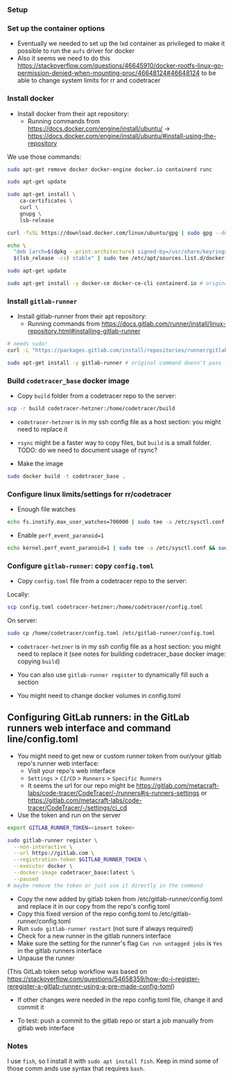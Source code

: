 
### Setup 

### Set up the container options


* Eventually we needed to set up the lxd container as privileged to make it possible to run the `aufs` driver for docker
* Also it seems we need to do this https://stackoverflow.com/questions/46645910/docker-rootfs-linux-go-permission-denied-when-mounting-proc/46648124#46648124 to be able to change system limits for rr and codetracer

### Install docker

* Install docker from their apt repository:
  * Running commands from https://docs.docker.com/engine/install/ubuntu/ -> https://docs.docker.com/engine/install/ubuntu/#install-using-the-repository

We use those commands:

```bash
sudo apt-get remove docker docker-engine docker.io containerd runc

sudo apt-get update

sudo apt-get install \
    ca-certificates \
    curl \
    gnupg \
    lsb-release

curl -fsSL https://download.docker.com/linux/ubuntu/gpg | sudo gpg --dearmor -o /usr/share/keyrings/docker-archive-keyring.gpg

echo \
  "deb [arch=$(dpkg --print-architecture) signed-by=/usr/share/keyrings/docker-archive-keyring.gpg] https://download.docker.com/linux/ubuntu \
  $(lsb_release -cs) stable" | sudo tee /etc/apt/sources.list.d/docker.list > /dev/null

sudo apt-get update

sudo apt-get install -y docker-ce docker-ce-cli containerd.io # original command doesn't pass -y: sudo apt-get install -y docker-ce docker-ce-cli containerd.io
```

### Install `gitlab-runner`

* Install gitlab-runner from their apt repository:
  * Running commands from https://docs.gitlab.com/runner/install/linux-repository.html#installing-gitlab-runner

```bash
# needs sudo!
curl -L "https://packages.gitlab.com/install/repositories/runner/gitlab-runner/script.deb.sh" | sudo bash

sudo apt-get install -y gitlab-runner # original command doesn't pass -y : sudo apt-get install gitlab-runner
```

### Build `codetracer_base` docker image

* Copy `build` folder from a codetracer repo to the server:

```bash
scp -r build codetracer-hetzner:/home/codetracer/build
```

* `codetracer-hetzner` is in my ssh config file as a host section: you might need to replace it
* `rsync` might be a faster way to copy files, but `build` is a small folder. TODO: do we need to document usage of rsync?

* Make the image

```bash
sudo docker build -t codetracer_base .
```

### Configure linux limits/settings for rr/codetracer

* Enough file watches

```bash
echo fs.inotify.max_user_watches=700000 | sudo tee -a /etc/sysctl.conf && sudo sysctl -p;
```

* Enable `perf_event_paranoid=1`

```bash
echo kernel.perf_event_paranoid=1 | sudo tee -a /etc/sysctl.conf && sudo sysctl -p
```

### Configure `gitlab-runner`: copy `config.toml`

* Copy `config.toml` file from a codetracer repo to the server:

Locally:

```bash
scp config.toml codetracer-hetzner:/home/codetracer/config.toml
```

On server:
```bash
sudo cp /home/codetracer/config.toml /etc/gitlab-runner/config.toml
```

* `codetracer-hetzner` is in my ssh config file as a host section: you might need to replace it (see notes for building codetracer_base docker image: copying `build`)

* You can also use `gitlab-runner register` to dynamically fill such a section

* You might need to change docker volumes in config.toml

## Configuring GitLab runners: in the GitLab runners web interface and command line/config.toml

* You might need to get new or custom runner token from our/your gitlab repo's runner web interface:
  * Visit your repo's web interface
  * `Settings` > `CI/CD` > `Runners` > `Specific Runners`
  * It seems the url for our repo might be <https://gitlab.com/metacraft-labs/code-tracer/CodeTracer/-/runners#js-runners-settings> or
      <https://gitlab.com/metacraft-labs/code-tracer/CodeTracer/-/settings/ci_cd>
* Use the token and run on the server
  
```bash
export GITLAB_RUNNER_TOKEN=<insert token>

sudo gitlab-runner register \
  --non-interactive \
  --url https://gitlab.com \
  --registration-token $GITLAB_RUNNER_TOKEN \
  --executor docker \
  --docker-image codetracer_base:latest \
  --paused
# maybe remove the token or just use it directly in the command
```

* Copy the new added by gitlab token from /etc/gitlab-runner/config.toml and replace it in our copy from the repo's config.toml
* Copy this fixed version of the repo config.toml to /etc/gitlab-runner/config.toml
* Run `sudo gitlab-runner restart` (not sure if always required)
* Check for a new runner in the gitlab runners interface
* Make sure the setting for the runner's flag `Can run untagged jobs` is `Yes` in the gitlab runners interface
* Unpause the runner

(This GitLab token setup workflow was based on https://stackoverflow.com/questions/54658359/how-do-i-register-reregister-a-gitlab-runner-using-a-pre-made-config-toml)

* If other changes were needed in the repo config.toml file, change it and commit it

* To test: push a commit to the gitlab repo or start a job manually from gitlab web interface

### Notes

I use `fish`, so I install it with `sudo apt install fish`. Keep in mind some of those comm ands use syntax that requires `bash`.

